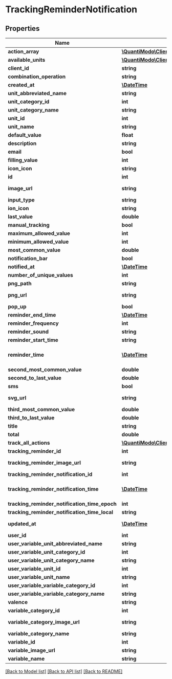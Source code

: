 # TrackingReminderNotification

## Properties
Name | Type | Description | Notes
------------ | ------------- | ------------- | -------------
**action_array** | [**\QuantiModo\Client\Model\TrackingReminderNotificationActionArray[]**](TrackingReminderNotificationActionArray.md) |  | 
**available_units** | [**\QuantiModo\Client\Model\Unit[]**](Unit.md) |  | 
**client_id** | **string** | clientId | [optional] 
**combination_operation** | **string** | The way multiple measurements are aggregated over time | [optional] 
**created_at** | [**\DateTime**](\DateTime.md) | Example: 2017-07-29 20:49:54 | [optional] 
**unit_abbreviated_name** | **string** | Example: /5 | [optional] 
**unit_category_id** | **int** | Example: 5 | [optional] 
**unit_category_name** | **string** | Example: Rating | [optional] 
**unit_id** | **int** | Example: 10 | [optional] 
**unit_name** | **string** | Example: 1 to 5 Rating | [optional] 
**default_value** | **float** | Default value to use for the measurement when tracking | [optional] 
**description** | **string** | Example: positive | [optional] 
**email** | **bool** | True if the reminders should be delivered via email | [optional] 
**filling_value** | **int** | Example: 0 | 
**icon_icon** | **string** | Example: ion-sad-outline | [optional] 
**id** | **int** | id for the specific PENDING tracking remidner | 
**image_url** | **string** | Example: https://rximage.nlm.nih.gov/image/images/gallery/original/55111-0129-60_RXNAVIMAGE10_B051D81E.jpg | [optional] 
**input_type** | **string** | Example: happiestFaceIsFive | [optional] 
**ion_icon** | **string** | Example: ion-happy-outline | [optional] 
**last_value** | **double** | Example: 3 | [optional] 
**manual_tracking** | **bool** | Example: 1 | [optional] 
**maximum_allowed_value** | **int** | Example: 5 | [optional] 
**minimum_allowed_value** | **int** | Example: 1 | [optional] 
**most_common_value** | **double** | Example: 3 | [optional] 
**notification_bar** | **bool** | True if the reminders should appear in the notification bar | [optional] 
**notified_at** | [**\DateTime**](\DateTime.md) | Example: | [optional] 
**number_of_unique_values** | **int** | Example: 5 | [optional] 
**png_path** | **string** | Example: img/variable_categories/emotions.png | [optional] 
**png_url** | **string** | Example: https://app.quantimo.do/ionic/Modo/www/img/variable_categories/emotions.png | [optional] 
**pop_up** | **bool** | True if the reminders should appear as a popup notification | [optional] 
**reminder_end_time** | [**\DateTime**](\DateTime.md) | Example: | [optional] 
**reminder_frequency** | **int** | How often user should be reminded in seconds. Example: 86400 | [optional] 
**reminder_sound** | **string** | String identifier for the sound to accompany the reminder | [optional] 
**reminder_start_time** | **string** | Earliest time of day at which reminders should appear in UTC HH:MM:SS format | [optional] 
**reminder_time** | [**\DateTime**](\DateTime.md) | UTC ISO 8601 &#x60;YYYY-MM-DDThh:mm:ss&#x60; timestamp for the specific time the variable should be tracked in UTC.  This will be used for the measurement startTime if the track endpoint is used. | [optional] 
**second_most_common_value** | **double** | Example: 4 | [optional] 
**second_to_last_value** | **double** | Example: 1 | [optional] 
**sms** | **bool** | True if the reminders should be delivered via SMS | [optional] 
**svg_url** | **string** | Example: https://app.quantimo.do/ionic/Modo/www/img/variable_categories/emotions.svg | [optional] 
**third_most_common_value** | **double** | Example: 2 | [optional] 
**third_to_last_value** | **double** | Example: 2 | [optional] 
**title** | **string** | Example: Rate Overall Mood | [optional] 
**total** | **double** | Example: 3 | [optional] 
**track_all_actions** | [**\QuantiModo\Client\Model\TrackingReminderNotificationTrackAllAction[]**](TrackingReminderNotificationTrackAllAction.md) |  | 
**tracking_reminder_id** | **int** | id for the repeating tracking remidner | [optional] 
**tracking_reminder_image_url** | **string** | Example: https://rximage.nlm.nih.gov/image/images/gallery/original/55111-0129-60_RXNAVIMAGE10_B051D81E.jpg | [optional] 
**tracking_reminder_notification_id** | **int** | Example: 5072482 | [optional] 
**tracking_reminder_notification_time** | [**\DateTime**](\DateTime.md) | UTC ISO 8601 &#x60;YYYY-MM-DDThh:mm:ss&#x60; timestamp for the specific time the variable should be tracked in UTC.  This will be used for the measurement startTime if the track endpoint is used. | [optional] 
**tracking_reminder_notification_time_epoch** | **int** | Example: 1501534124 | [optional] 
**tracking_reminder_notification_time_local** | **string** | Example: 15:48:44 | [optional] 
**updated_at** | [**\DateTime**](\DateTime.md) | When the record in the database was last updated. Use UTC ISO 8601 &#x60;YYYY-MM-DDThh:mm:ss&#x60;  datetime format. Time zone should be UTC and not local. | [optional] 
**user_id** | **int** | ID of User | [optional] 
**user_variable_unit_abbreviated_name** | **string** | Example: /5 | [optional] 
**user_variable_unit_category_id** | **int** | Example: 5 | [optional] 
**user_variable_unit_category_name** | **string** | Example: Rating | [optional] 
**user_variable_unit_id** | **int** | Example: 10 | [optional] 
**user_variable_unit_name** | **string** | Example: 1 to 5 Rating | [optional] 
**user_variable_variable_category_id** | **int** | Example: 1 | [optional] 
**user_variable_variable_category_name** | **string** | Example: Emotions | [optional] 
**valence** | **string** | Example: positive | [optional] 
**variable_category_id** | **int** | Example: 1 | [optional] 
**variable_category_image_url** | **string** | Example: https://maxcdn.icons8.com/Color/PNG/96/Cinema/theatre_mask-96.png | [optional] 
**variable_category_name** | **string** | Name of the variable category to be used when sending measurements | [optional] 
**variable_id** | **int** | Id for the variable to be tracked | [optional] 
**variable_image_url** | **string** | Example: | [optional] 
**variable_name** | **string** | Name of the variable to be used when sending measurements | [optional] 

[[Back to Model list]](../README.md#documentation-for-models) [[Back to API list]](../README.md#documentation-for-api-endpoints) [[Back to README]](../README.md)



